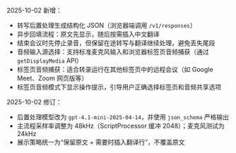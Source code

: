2025-10-02 新增：
- 转写后置处理生成结构化 JSON（浏览器端调用 `/v1/responses`）
- 异步回填流程：原文先显示，随后按需插入中文翻译
- 结束会议时先停止录音，但保留在途转写与翻译继续处理，避免丢失尾段
- 音频输入源选择：支持标准麦克风输入和浏览器标签页音频捕获（通过 `getDisplayMedia` API）
- 标签页音频捕获：适合转录运行在其他标签页中的远程会议（如 Google Meet、Zoom 网页版等）
- 标签页音频模式下显示操作提示，引导用户正确选择标签页和音频共享选项

2025-10-02 修订：
- 后置处理模型改为 `gpt-4.1-mini-2025-04-14`，并使用 `json_schema` 严格输出
- 主流程采样率调整为 48kHz（ScriptProcessor 缓冲 2048）；麦克风测试为 24kHz
- 展示策略统一为“保留原文 + 需要时插入翻译行”，不覆盖原文
